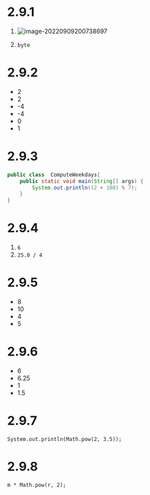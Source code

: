 # 2.9.1

1. ![image-20220909200738697](C:\Users\James\AppData\Roaming\Typora\typora-user-images\image-20220909200738697.png)

2. `byte`

# 2.9.2

- 2
- 2
- -4
- -4
- 0
- 1

# 2.9.3

```java
public class  ComputeWeekdays{
    public static void main(String[] args) {
        System.out.println((2 + 100) % 7);
    }
}
```

# 2.9.4

1. `6`
2. `25.0 / 4`

# 2.9.5

- 8
- 10
- 4
- 5

# 2.9.6

- 6
- 6.25
- 1
- 1.5

# 2.9.7

`System.out.println(Math.pow(2, 3.5));`

# 2.9.8

`m * Math.pow(r, 2);`